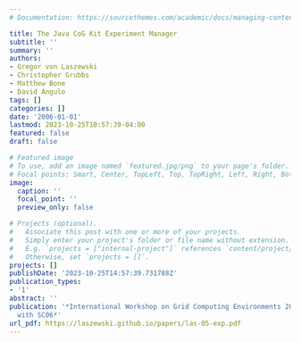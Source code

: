 ```yaml
---
# Documentation: https://sourcethemes.com/academic/docs/managing-content/

title: The Java CoG Kit Experiment Manager
subtitle: ''
summary: ''
authors:
- Gregor von Laszewski
- Christopher Grubbs
- Matthew Bone
- David Angulo
tags: []
categories: []
date: '2006-01-01'
lastmod: 2023-10-25T10:57:39-04:00
featured: false
draft: false

# Featured image
# To use, add an image named `featured.jpg/png` to your page's folder.
# Focal points: Smart, Center, TopLeft, Top, TopRight, Left, Right, BottomLeft, Bottom, BottomRight.
image:
  caption: ''
  focal_point: ''
  preview_only: false

# Projects (optional).
#   Associate this post with one or more of your projects.
#   Simply enter your project's folder or file name without extension.
#   E.g. `projects = ["internal-project"]` references `content/project/deep-learning/index.md`.
#   Otherwise, set `projects = []`.
projects: []
publishDate: '2023-10-25T14:57:39.731788Z'
publication_types:
- '1'
abstract: ''
publication: '*International Workshop on Grid Computing Environments 2006 in Conjunction
  with SC06*'
url_pdf: https://laszewski.github.io/papers/las-05-exp.pdf
---
```

